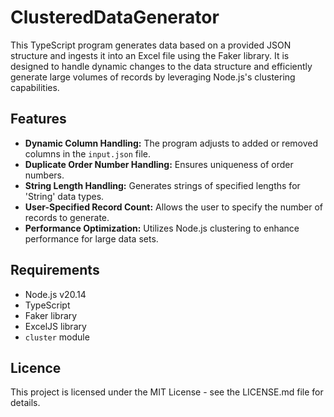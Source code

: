 # ClusteredDataGenerator

This TypeScript program generates data based on a provided JSON structure and ingests it into an Excel file using the Faker library. It is designed to handle dynamic changes to the data structure and efficiently generate large volumes of records by leveraging Node.js's clustering capabilities.

## Features

- **Dynamic Column Handling:** The program adjusts to added or removed columns in the `input.json` file.
- **Duplicate Order Number Handling:** Ensures uniqueness of order numbers.
- **String Length Handling:** Generates strings of specified lengths for 'String' data types.
- **User-Specified Record Count:** Allows the user to specify the number of records to generate.
- **Performance Optimization:** Utilizes Node.js clustering to enhance performance for large data sets.

## Requirements

- Node.js v20.14
- TypeScript
- Faker library
- ExcelJS library
- `cluster` module

## Licence 

This project is licensed under the MIT License - see the LICENSE.md file for details.


  
